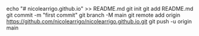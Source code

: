 echo "# nicolearrigo.github.io" >> README.md
git init
git add README.md
git commit -m "first commit"
git branch -M main
git remote add origin https://github.com/nicolearrigo/nicolearrigo.github.io.git
git push -u origin main
